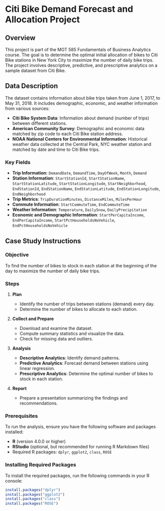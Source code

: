 # Citi Bike Demand Forecast and Allocation Project

## Overview
This project is part of the MGT 585 Fundamentals of Business Analytics course. The goal is to determine the optimal initial allocation of bikes to Citi Bike stations in New York City to maximize the number of daily bike trips. The project involves descriptive, predictive, and prescriptive analytics on a sample dataset from Citi Bike.

## Data Description
The dataset contains information about bike trips taken from June 1, 2017, to May 31, 2018. It includes demographic, economic, and weather information from various sources:
- **Citi Bike System Data**: Information about demand (number of trips) between different stations.
- **American Community Survey**: Demographic and economic data matched by zip code to each Citi Bike station address.
- **NOAA National Centers for Environmental Information**: Historical weather data collected at the Central Park, NYC weather station and matched by date and time to Citi Bike trips.

### Key Fields
- **Trip Information**: `DemandDate`, `DemandTime`, `DayOfWeek`, `Month`, `Demand`
- **Station Information**: `StartStationId`, `StartStationName`, `StartStationLatitude`, `StartStationLongitude`, `StartNeighborhood`, `EndStationId`, `EndStationName`, `EndStationLatitude`, `EndStationLongitude`, `EndNeighborhood`
- **Trip Metrics**: `TripDurationMinutes`, `DistanceMiles`, `MilesPerHour`
- **Commute Information**: `StartCommuteTime`, `EndCommuteTime`
- **Weather Information**: `Temperature`, `DailySnow`, `DailyPrecipitation`
- **Economic and Demographic Information**: `StartPerCapitaIncome`, `EndPerCapitaIncome`, `StartPctHouseholdsNoVehicle`, `EndPctHouseholdsNoVehicle`

## Case Study Instructions

### Objective
To find the number of bikes to stock in each station at the beginning of the day to maximize the number of daily bike trips.

### Steps
1. **Plan**
   - Identify the number of trips between stations (demand) every day.
   - Determine the number of bikes to allocate to each station.

2. **Collect and Prepare**
   - Download and examine the dataset.
   - Compute summary statistics and visualize the data.
   - Check for missing data and outliers.

3. **Analysis**
   - **Descriptive Analytics**: Identify demand patterns.
   - **Predictive Analytics**: Forecast demand between stations using linear regression.
   - **Prescriptive Analytics**: Determine the optimal number of bikes to stock in each station.

4. **Report**
   - Prepare a presentation summarizing the findings and recommendations.

### Prerequisites

To run the analysis, ensure you have the following software and packages installed:

- **R** (version 4.0.0 or higher)
- **RStudio** (optional, but recommended for running R Markdown files)
- Required R packages: `dplyr`, `ggplot2`, `class`, `ROSE`

### Installing Required Packages

To install the required packages, run the following commands in your R console:

```r
install.packages("dplyr")
install.packages("ggplot2")
install.packages("class")
install.packages("ROSE")

